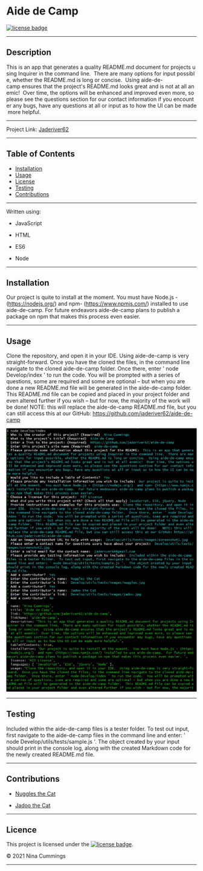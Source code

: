 
# Aide de Camp

<a href='https://opensource.org/licenses/MIT'><img src='https://img.shields.io/badge/LICENSE-MIT-License-blueviolet?style=plasticimageLink' alt='license badge'></a>

---------------------------------------

## Description

This is an app that generates a quality README.md document for projects using Inquirer in the command line.  There are many options for input possible, whether the README.md is long or concise.  Using aide-de-camp ensures that the project's README.md looks great and is not at all anemic!  Over time, the options will be enhanced and improved even more, so please see the questions section for our contact information if you encounter any bugs, have any questions at all or input as to how the UI can be made more helpful.

---------------------------------------

Project Link: 
[Jaderiver62](https://github.com/jaderiver62/aide-de-camp)

---------------------------------------


## Table of Contents

* [Installation](#installation)
* [Usage](#usage)
* [License](#license)
* [Testing](#testing)
* [Contributions](#contributions)

---------------------------------------



Written using:

* JavaScript

* HTML

* ES6

* Node


---------------------------------------

## Installation

Our project is quite to install at the moment.  You must have Node.js - (https://nodejs.org/)  and npm- (https://www.npmjs.com/) installed to use aide-de-camp.  For future endeavors aide-de-camp plans to publish a package on npm that makes this process even easier. 

---------------------------------------

## Usage

Clone the repository, and open it in your IDE.  Using aide-de-camp is very straight-forward.  Once you have the cloned the files, in the command line navigate to the cloned aide-de-camp folder.  Once there, enter ' node Develop/index ' to run the code.  You will be prompted with a series of questions, some are required and some are optional – but when you are done a new README.md file will be generated in the aide-de-camp folder.  This README.md file can be copied and placed in your project folder and even altered further if you wish – but for now, the majority of the work will be done!   NOTE: this will replace the aide-de-camp README.md file, but you can still access this at our GitHub: https://github.com/jaderiver62/aide-de-camp

![Project Usage Image](Develop/utils/tests/images/screenshot1.jpg)

---------------------------------------



## Testing

Included within the aide-de-camp files is a tester folder.  To test out input, first navigate to the aide-de-camp files in the command line and enter: ' node Develop/utils/tests/sample.js '.  The object created by your input should print in the console log, along with the created Markdown code for the newly created README.md file.

---------------------------------------

## Contributions


* [Nuggles the Cat](Develop/utils/tests/images/nuggles.jpg)

* [Jadoo the Cat](Develop/utils/tests/images/jadoo.jpg)
 

---------------------------------------

## Licence

This project is licensed under the <a href='https://opensource.org/licenses/MIT'><img src='https://img.shields.io/badge/LICENSE-MIT-License-blueviolet?style=plasticimageLink' alt='license badge'></a>.

&copy; 2021 Nina Cummings

---------------------------------------

    